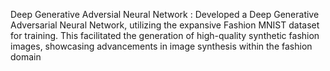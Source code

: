  Deep Generative Adversial Neural Network :
 Developed a Deep Generative Adversarial Neural Network, utilizing
 the expansive Fashion MNIST dataset for training. This facilitated
 the generation of high-quality synthetic fashion images, showcasing
 advancements in image synthesis within the fashion domain
